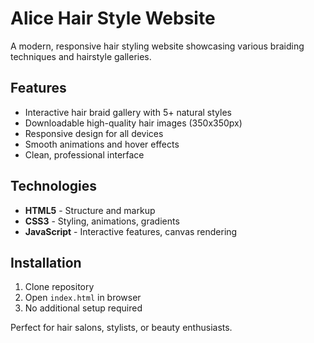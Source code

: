 # Alice Hair Style Website

A modern, responsive hair styling website showcasing various braiding techniques and hairstyle galleries.

## Features
- Interactive hair braid gallery with 5+ natural styles
- Downloadable high-quality hair images (350x350px)
- Responsive design for all devices
- Smooth animations and hover effects
- Clean, professional interface

## Technologies
- **HTML5** - Structure and markup
- **CSS3** - Styling, animations, gradients
- **JavaScript** - Interactive features, canvas rendering

## Installation
1. Clone repository
2. Open `index.html` in browser
3. No additional setup required

Perfect for hair salons, stylists, or beauty enthusiasts.